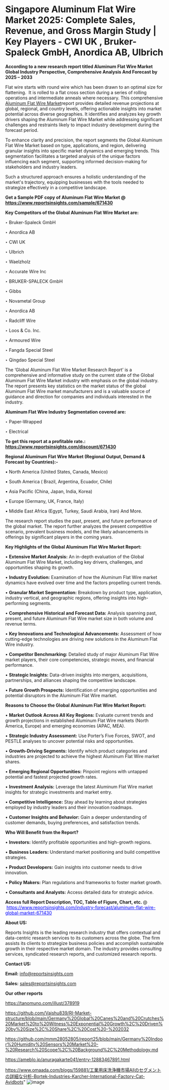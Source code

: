# Singapore Aluminum Flat Wire Market 2025: Complete Sales, Revenue, and Gross Margin Study | Key Players - CWI UK , Bruker-Spaleck GmbH, Anordica AB, Ulbrich

<strong>According to a new research report titled Aluminum Flat Wire Market Global Industry Perspective, Comprehensive Analysis And Forecast by 2025 – 2033</strong>

Flat wire starts with round wire which has been drawn to an optimal size for flattening.  It is rolled to a flat cross section during a series of rolling operations and intermediate anneals where necessary. This comprehensive <a href=https://www.reportsinsights.com/sample/671430>Aluminum Flat Wire Market</a>report provides detailed revenue projections at global, regional, and country levels, offering actionable insights into market potential across diverse geographies. It identifies and analyzes key growth drivers shaping the Aluminum Flat Wire Market while addressing significant challenges and restraints likely to impact industry development during the forecast period.

To enhance clarity and precision, the report segments the Global Aluminum Flat Wire Market based on type, applications, and region, delivering granular insights into specific market dynamics and emerging trends. This segmentation facilitates a targeted analysis of the unique factors influencing each segment, supporting informed decision-making for stakeholders and industry leaders.

Such a structured approach ensures a holistic understanding of the market's trajectory, equipping businesses with the tools needed to strategize effectively in a competitive landscape.

<strong>Get a Sample PDF copy of Aluminum Flat Wire Market </strong><strong>@<a href=https://www.reportsinsights.com/sample/671430 style=color:#0000ff;> https://www.reportsinsights.com/sample/671430</a></strong></font>

<strong>Key Competitors of the Global Aluminum Flat Wire Market are:</strong>

‣ Bruker-Spaleck GmbH

‣ Anordica AB

‣ CWI UK 

‣ Ulbrich

‣ Waelzholz

‣ Accurate Wire Inc

‣ BRUKER-SPALECK GmbH

‣ Gibbs

‣ Novametal Group

‣ Anordica AB

‣ Radcliff Wire

‣ Loos & Co. Inc.

‣ Armoured Wire

‣ Fangda Special Steel

‣ Qingdao Special Steel

The ‘Global Aluminum Flat Wire Market Research Report’ is a comprehensive and informative study on the current state of the Global Aluminum Flat Wire Market industry with emphasis on the global industry. The report presents key statistics on the market status of the global Aluminum Flat Wire market manufacturers and is a valuable source of guidance and direction for companies and individuals interested in the industry.

<strong>Aluminum Flat Wire Industry Segmentation covered are:</strong>

‣ Paper-Wrapped

‣ Electrical

<strong>To get this report at a profitable rate.: <a href=https://www.reportsinsights.com/discount/671430 style=color:#0000ff;>https://www.reportsinsights.com/discount/671430</a></strong></font>

<strong>Regional Aluminum Flat Wire Market (Regional Output, Demand &amp; Forecast by Countries):-</strong>

• North America (United States, Canada, Mexico)

• South America ( Brazil, Argentina, Ecuador, Chile)

• Asia Pacific (China, Japan, India, Korea)

• Europe (Germany, UK, France, Italy)

• Middle East Africa (Egypt, Turkey, Saudi Arabia, Iran) And More.

The research report studies the past, present, and future performance of the global market. The report further analyzes the present competitive scenario, prevalent business models, and the likely advancements in offerings by significant players in the coming years.

<strong>Key Highlights of the Global Aluminum Flat Wire Market Report:</strong>

• <strong>Extensive Market Analysis:</strong> An in-depth evaluation of the Global Aluminum Flat Wire Market, including key drivers, challenges, and opportunities shaping its growth.

• <strong>Industry Evolution:</strong> Examination of how the Aluminum Flat Wire market dynamics have evolved over time and the factors propelling current trends.

• <strong>Granular Market Segmentation:</strong> Breakdown by product type, application, industry vertical, and geographic regions, offering insights into high-performing segments.

• <strong>Comprehensive Historical and Forecast Data:</strong> Analysis spanning past, present, and future Aluminum Flat Wire market size in both volume and revenue terms.

• <strong>Key Innovations and Technological Advancements:</strong> Assessment of how cutting-edge technologies are driving new solutions in the Aluminum Flat Wire industry.

• <strong>Competitor Benchmarking:</strong> Detailed study of major Aluminum Flat Wire market players, their core competencies, strategic moves, and financial performance.

• <strong>Strategic Insights:</strong> Data-driven insights into mergers, acquisitions, partnerships, and alliances shaping the competitive landscape.

• <strong>Future Growth Prospects:</strong> Identification of emerging opportunities and potential disruptors in the Aluminum Flat Wire market.

<strong>Reasons to Choose the Global Aluminum Flat Wire Market Report:</strong>

• <strong>Market Outlook Across All Key Regions:</strong> Evaluate current trends and growth projections in established Aluminum Flat Wire markets (North America, Europe) and emerging economies (APAC, MEA).

• <strong>Strategic Industry Assessment:</strong> Use Porter’s Five Forces, SWOT, and PESTLE analyses to uncover potential risks and opportunities.

• <strong>Growth-Driving Segments:</strong> Identify which product categories and industries are projected to achieve the highest Aluminum Flat Wire market shares.

• <strong>Emerging Regional Opportunities:</strong> Pinpoint regions with untapped potential and fastest projected growth rates.

• <strong>Investment Analysis:</strong> Leverage the latest Aluminum Flat Wire market insights for strategic investments and market entry.

• <strong>Competitive Intelligence:</strong> Stay ahead by learning about strategies employed by industry leaders and their innovation roadmaps.

• <strong>Customer Insights and Behavior:</strong> Gain a deeper understanding of customer demands, buying preferences, and satisfaction trends.

<strong>Who Will Benefit from the Report?</strong>

• <strong>Investors:</strong> Identify profitable opportunities and high-growth regions.

• <strong>Business Leaders:</strong> Understand market positioning and build competitive strategies.

• <strong>Product Developers:</strong> Gain insights into customer needs to drive innovation.

• <strong>Policy Makers:</strong> Plan regulations and frameworks to foster market growth.

• <strong>Consultants and Analysts:</strong> Access detailed data for strategic advice.
</ul>
<strong>Access full Report Description, TOC, Table of Figure, Chart, etc. </strong>@  <a href=https://www.reportsinsights.com/industry-forecast/aluminum-flat-wire-global-market-671430 style=color:#0000ff;>https://www.reportsinsights.com/industry-forecast/aluminum-flat-wire-global-market-671430</a></font>

<strong><strong>About US</strong>:</strong>

Reports Insights is the leading research industry that offers contextual and data-centric research services to its customers across the globe. The firm assists its clients to strategize business policies and accomplish sustainable growth in their respective market domain. The industry provides consulting services, syndicated research reports, and customized research reports.

<strong>Contact US:</strong>

<p class=""""><b>Email:</b> <a href=mailto:info@reportsinsights.com>info@reportsinsights.com</a></p>
<p class=""""><b>Sales:</b> <a href=mailto:sales@reportsinsights.com>sales@reportsinsights.com</a></p>

<strong>Our other reports</strong>

<a href=https://tanomuno.com/illust/378919>https://tanomuno.com/illust/378919</a>

<a href=https://github.com/Vaishu839/RI-Market-structure/blob/main/Germany%20Global%20Canes%20and%20Crutches%20Market%20to%20Witness%20Exponential%20Growth%2C%20Driven%20by%20Size%2C%20Share%2C%20Cost%20-%202032>https://github.com/Vaishu839/RI-Market-structure/blob/main/Germany%20Global%20Canes%20and%20Crutches%20Market%20to%20Witness%20Exponential%20Growth%2C%20Driven%20by%20Size%2C%20Share%2C%20Cost%20-%202032</a>

<a href=https://github.com/mmm28052805/report25/blob/main/Germany%20Indoor%20Humidity%20Sensors%20Market%20-%20Research%20Scope%2C%20Background%2C%20Methodology.md>https://github.com/mmm28052805/report25/blob/main/Germany%20Indoor%20Humidity%20Sensors%20Market%20-%20Research%20Scope%2C%20Background%2C%20Methodology.md</a>

<a href=https://ameblo.jp/anuragakarte041/entry-12883467891.html>https://ameblo.jp/anuragakarte041/entry-12883467891.html</a>

<a href=https://www.omaada.com/blogs/159881/工業用床洗浄機市場Allのセグメントの詳細な分析-Bortek-Industries-Karcher-International-Factory-Cat-Avidbots>https://www.omaada.com/blogs/159881/工業用床洗浄機市場Allのセグメントの詳細な分析-Bortek-Industries-Karcher-International-Factory-Cat-Avidbots</a>"
![image](https://github.com/user-attachments/assets/d78c33ea-a03e-48c7-a0dc-d53daa7b9b95)
